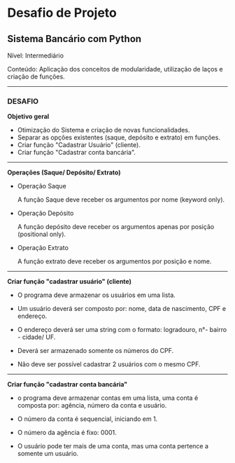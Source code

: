 # **Desafio de Projeto**

## **Sistema Bancário com Python**
Nível: Intermediário

Conteúdo: Aplicação dos conceitos de modularidade, utilização de laços e criação de funções.

----
### **DESAFIO**

**Objetivo geral**
- Otimização do Sistema e criação de novas funcionalidades.
- Separar as opções existentes (saque, depósito e extrato) em funções.
- Criar função "Cadastrar Usuário" (cliente).
- Criar função "Cadastrar conta bancária".
----
**Operações (Saque/ Depósito/ Extrato)**

* Operação Saque

  A função Saque deve receber os argumentos por nome  (keyword only).

* Operação Depósito

  A função depósito deve receber os argumentos apenas por posição (positional only).

* Operação Extrato

  A função extrato deve receber os argumentos por posição e nome.

----

**Criar função "cadastrar usuário" (cliente)**

- O programa deve armazenar os usuários em uma lista.

- Um usuário deverá ser composto por: nome, data de nascimento, CPF e endereço.

- O endereço deverá ser uma string com o formato: logradouro, n°- bairro - cidade/ UF.

- Deverá ser armazenado somente os números do CPF.

- Não deve ser possível cadastrar 2 usuários com o mesmo CPF.

----
**Criar função "cadastrar conta bancária"**

- o programa deve armazenar contas em uma lista, uma conta é composta por: agência, número da conta e usuário.

- O número da conta é sequencial, iniciando em 1.

- O número da agência é fixo: 0001.

- O usuário pode ter mais de uma conta, mas uma conta pertence a somente um usuário.
